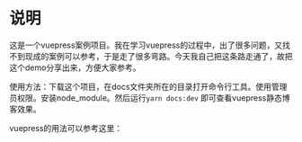 # 说明

这是一个vuepress案例项目。我在学习vuepress的过程中，出了很多问题，又找不到现成的案例可以参考，于是走了很多弯路。今天我自己把这条路走通了，故把这个demo分享出来，方便大家参考。

使用方法：下载这个项目，在docs文件夹所在的目录打开命令行工具。使用管理员权限。安装node_module。然后运行`yarn docs:dev` 即可查看vuepress静态博客效果。

vuepress的用法可以参考这里：




